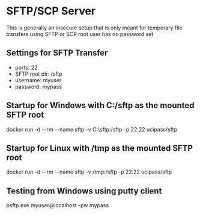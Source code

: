 # SFTP/SCP Server
This is generally an insecure setup that is only meant for temporary file transfers using SFTP or SCP
root user has no password set

## Settings for SFTP Transfer

- ports: 22
- SFTP root dir: /sftp
- username: myuser
- password: mypass

## Startup for Windows with C:/sftp as the mounted SFTP root
docker run -d --rm --name sftp -v C:\sftp:/sftp -p 22:22 ucipass/sftp

## Startup for Linux with /tmp as the mounted SFTP root
docker run -d --rm --name sftp -v /tmp:/sftp -p 22:22 ucipass/sftp

## Testing from Windows using putty client
psftp.exe  myuser@localhost -pw mypass

